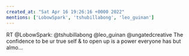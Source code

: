 ```yaml
---
created_at: "Sat Apr 16 19:26:16 +0000 2022"
mentions: ['LobowSpark', 'tshubillabong', 'leo_guinan']
---
```


RT @LobowSpark: @tshubillabong @leo_guinan @ungatedcreative The confidence to be ur true self &amp; to open up is a power everyone has but almo…